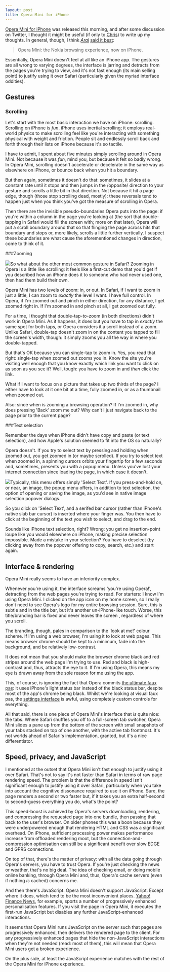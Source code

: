 ```yaml
---
layout: post
title: Opera Mini for iPhone
---
```

[Opera Mini for iPhone][] was released this morning, and after some discussion on Twitter, I thought it might be useful (if only to [Chris][Chris Mills]) to write up my thoughts. In general, though, I think <cite>[Aral][Aral Balkan]</cite> [said it best][Aral on Opera Mini]:

> Opera Mini: the Nokia browsing experience, now on iPhone.

[Opera Mini for iPhone]: http://www.opera.com/mobile/
[Aral Balkan]: http://aralbalkan.com/
[Chris Mills]: http://twitter.com/chrisdavidmills
[Aral on Opera Mini]: http://twitter.com/aral/status/12092104843

Essentially, Opera Mini doesn't feel at all like an iPhone app. The gestures are all wrong to varying degrees, the interface is jarring and detracts from the pages you're trying to view, and it's not fast enough (its main selling point) to justify using it over Safari (particularly given the myriad interface oddities).

Gestures
--------

### Scrolling 

Let's start with the most basic interaction we have on iPhone: scrolling.
Scrolling on iPhone is *fun*. iPhone uses inertial scrolling; it employs
real-world physics to make scrolling feel like you're interacting with
something physical with weight and friction. People sit and endlessly scroll
back and forth through their lists on iPhone because it's so tactile.

I have to admit, I spent about five minutes simply scrolling around in Opera Mini. Not because it was *fun*, mind you, but because it felt so badly wrong. In Opera Mini, scrolling doesn't accelerate or decelerate in the same way as elsewhere on iPhone, or bounce back when you hit a boundary.

But then again, sometimes it doesn't do that: sometimes, it slides at a constant rate until it stops and then jumps in the /opposite/ direction to your gesture and scrolls a little bit in that direction. Not because it hit a page edge, though (those stop scrolling dead, mostly): these reversals tend to happen just when you think you've got the measure of scrolling in Opera.

Then there are the invisible pseudo-boundaries Opera puts into the page: if you're within a column in the page you're looking at (the sort that double-tapping in Safari would fill the screen with; more on that later), Opera will put a scroll boundary around that so that flinging the page across hits that boundary and stops or, more likely, scrolls a little further vertically. I suspect these boundaries are what cause the aforementioned changes in direction, come to think of it.

###Zooming

![](http://nascentguruism.com/wp-content/uploads/2010/04/zoom-e1271197835389.jpg)So what about the other most common gesture in Safari? Zooming in Opera is a little like scrolling: it feels like a first-cut demo that you'd get if you described how an iPhone does it to someone who had never used one, then had them build their own.

Opera Mini has two levels of zoom: in, or out. In Safari, if I want to zoom in just a little, I can zoom to *exactly* the level I want. I have full control. In Opera, if I'm zoomed out and pinch in either direction, for any distance, I get zoomed right in. If I'm zoomed in and pinch at all, I get zoomed out fully.

For a time, I thought that double-tap-to-zoom (in both directions) didn't work in Opera Mini. As it happens, it does but you have to tap in *exactly* the same spot for both taps, or Opera considers it a scroll instead of a zoom. Unlike Safari, double-tap doesn't zoom in on the content you tapped to fill the screen's width, though: it simply zooms you all the way in where you double-tapped.

But that's OK because you can single-tap to zoom in. Yes, you read that right: single-tap when zoomed out zooms you in. Know the site you're visiting well enough that you know exactly which link you want to click on as soon as you see it? Well, tough: you have to zoom in and *then* click the link.

What if I want to focus on a picture that takes up two thirds of the page? I either have to look at it one bit at a time, fully zoomed in, or as a thumbnail when zoomed out.

Also: since when is zooming a browsing operation? If I'm zoomed in, why does pressing 'Back' zoom me out? Why can't I just navigate back to the page prior to the current page?

###Text selection

Remember the days when iPhone didn't have copy and paste (or text selection), and how Apple's solution seemed to fit into the OS so naturally?

Opera doesn't. If you try to select text by pressing and holding when zoomed out, you get zoomed in (or maybe scrolled). If you try to select text when zoomed in, a spinning cursors orbits your fingertip for a few seconds and, sometimes, presents you with a popup menu. Unless you've lost your internet connection since loading the page, in which case it doesn't.

![](http://nascentguruism.com/wp-content/uploads/2010/04/select-op-pre.jpg)Typically, this menu offers simply 'Select Text'. If you press-and-hold on, or near, an image, the popup menu offers, in addition to text selection, the option of opening or saving the image, as you'd see in native image selection popover dialogs.

So you click on 'Select Text', and a serifed bar cursor (rather than iPhone's native slab bar cursor) is inserted where your finger was. You then have to click at the beginning of the text you wish to select, and drag to the end.

Sounds like iPhone text selection, right? Wrong: you get no insertion-point loupe like you would elsewhere on iPhone, making precise selection impossible. Made a mistake in your selection? You have to deselect (by clicking away from the popover offering to copy, search, etc.) and start again.

Interface & rendering
---------

Opera Mini really seems to have an inferiority complex.

Whenever you're using it, the interface screams 'you're using Opera!', detracting from the web pages you're trying to read. For starters: I know I'm using Opera Mini. I clicked on the app icon on my home screen, so I really don't need to see Opera's logo for my entire browsing session. Sure, this is subtle and in the title bar, but it's another un-iPhone-like touch. Worse, this title/branding bar is fixed and never leaves the screen , regardless of where you scroll.

The branding, though, pales in comparison to the 'look at me!' colour scheme. If I'm using a web browser, I'm using it to look at web pages. This means browser chrome should be kept to a minimum, fade into the background, and be relatively low-contrast.

It does not mean that you should make the browser chrome black and red stripes around the web page I'm trying to use. Red and black is high-contrast and, thus, attracts the eye to it. If I'm using Opera, this means my eye is drawn away from the sole reason for me using the app.

This, of course, is ignoring the fact that Opera commits [the ultimate faux pas][Atebits black status bar for dark apps]: it uses iPhone's light status bar instead of the black status bar, despite most of the app's chrome being black. Whilst we're looking at visual faux pas, the [settings interface][] is awful, using completely custom controls for everything.

[Atebits black status bar for dark apps]: http://news.atebits.com/post/197574144/once-you-go-black
[settings interface]: http://my.opera.com/chooseopera/blog/2010/04/13/opera-mini-5-settings

All that said, there is one piece of Opera Mini's interface that *is* quite nice: the tabs. Where Safari shuffles you off to a full-screen tab switcher, Opera Mini slides a pane up from the bottom of the screen with small snapshots  of your tabs stacked on top of one another, with the active tab frontmost. It's not worlds ahead of Safari's implementation, granted, but it's a nice differentiator.

Speed, privacy, and JavaScript
------------------------------

I mentioned at the outset that Opera Mini isn't fast enough to justify using it over Safari. That's not to say it's not faster than Safari in terms of raw page rendering speed. The problem is that the difference in speed isn't significant enough to justify using it over Safari, particularly when you take into account the cognitive dissonance required to use it on iPhone. Sure, the page renders a second or two faster but, if it takes you an extra half-second to second-guess everything you do, what's the point?

This speed-boost is achieved by Opera's servers downloading, rendering, and compressing the requested page into one bundle, then passing that back to the user's browser. On older phones this was a boon because they were underpowered enough that rendering HTML and CSS was a significant overhead. On iPhone, sufficient processing power makes performance increase from offloaded rendering moot, but the connection-and-compression optimisation can still be a significant benefit over slow EDGE and GPRS connections.

On top of that, there's the matter of privacy: with all the data going through Opera's servers, you have to trust Opera. If you're just checking the news or weather, that's no big deal. The idea of checking email, or doing mobile online banking, through Opera Mini and, thus, Opera's cache servers (even if nothing *is* cached) concerns me.

And then there's JavaScript. Opera Mini doesn't support JavaScript. Except where it does, which tend to be the most inconvenient places. [Yahoo! Finance News][Finance], for example, sports a number of progressively enhanced personalisation features. If you visit the page in Opera Mini, it executes the first-run JavaScript but disables any further JavaScript-enhanced interactions.

It seems that Opera Mini runs JavaScript on the server such that pages are progressively enhanced, then delivers the rendered page to the client. For any progressively enhanced pages that hide the non-JavaScript interactions when they're not needed (read: most of them), this will mean that Opera Mini users get a broken experience.

On the plus side, at least the JavaScript experience matches with the rest of the Opera Mini for iPhone experience.

[Finance]: http://finance.yahoo.com/news
